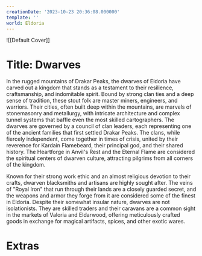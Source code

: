 ```yaml
---
creationDate: '2023-10-23 20:36:08.000000'
template: ''
world: Eldoria
---
```

![[Default Cover]]

# Title: Dwarves

In the rugged mountains of Drakar Peaks, the dwarves of Eldoria have carved out a kingdom that stands as a testament to their resilience, craftsmanship, and indomitable spirit. Bound by strong clan ties and a deep sense of tradition, these stout folk are master miners, engineers, and warriors. Their cities, often built deep within the mountains, are marvels of stonemasonry and metallurgy, with intricate architecture and complex tunnel systems that baffle even the most skilled cartographers.
The dwarves are governed by a council of clan leaders, each representing one of the ancient families that first settled Drakar Peaks. The clans, while fiercely independent, come together in times of crisis, united by their reverence for Kardain Flamebeard, their principal god, and their shared history. The Heartforge in Anvil's Rest and the Eternal Flame are considered the spiritual centers of dwarven culture, attracting pilgrims from all corners of the kingdom.

Known for their strong work ethic and an almost religious devotion to their crafts, dwarven blacksmiths and artisans are highly sought after. The veins of "Royal Iron" that run through their lands are a closely guarded secret, and the weapons and armor they forge from it are considered some of the finest in Eldoria. Despite their somewhat insular nature, dwarves are not isolationists. They are skilled traders and their caravans are a common sight in the markets of Valoria and Eldarwood, offering meticulously crafted goods in exchange for magical artifacts, spices, and other exotic wares.

# Extras

